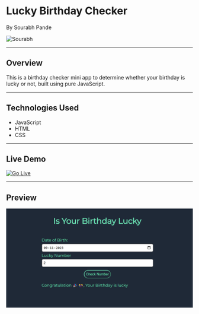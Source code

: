 # Lucky Birthday Checker
By Sourabh Pande

![Sourabh](https://img.shields.io/badge/sourabh--Pande-JS--Developer-green)

---

## Overview
This is a birthday checker mini app to determine whether your birthday is lucky or not, built using pure JavaScript.

---

## Technologies Used
- JavaScript
- HTML
- CSS

---

## Live Demo
[![Go Live](https://img.shields.io/badge/Go%20Live-1DA1F?style=for-the-badge&logo=&logoColor=white)](https://lucky-birthday-checker.vercel.app/)

---

## Preview
![Website Preview](./images/birthday.png)
